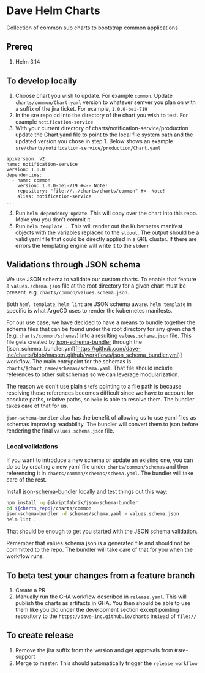 # Dave Helm Charts
Collection of common sub charts to bootstrap common applications

## Prereq
1. Helm 3.14

## To develop locally
1. Choose chart you wish to update. For example `common`. Update `charts/common/Chart.yaml` version to whatever semver you plan on with a suffix of the jira ticket. For example, `1.0.0-bei-719`
2. In the sre repo cd into the directory of the chart you wish to test. For example `notification-service`
3. With your current directory of charts/notification-service/production update the Chart.yaml file to point to the local file system path and the updated version you chose in step 1. Below shows an example `sre/charts/notification-service/production/Chart.yaml`

```
apiVersion: v2
name: notification-service
version: 1.0.0
dependencies:
  - name: common
    version: 1.0.0-bei-719 #<-- Note!
    repository: "file://../charts/charts/common" #<--Note!
    alias: notification-service
...
  ```
4. Run `helm dependency update`. This will copy over the chart into this repo. Make you you don't commit it.
5. Run `helm template .`. This will render out the Kubernetes manifest objects with the variables replaced to the `stdout`. The output should be a valid yaml file that could be directly applied in a GKE cluster. If there are errors the templating engine will write it to the `stderr`

## Validations through JSON schema

We use JSON schema to validate our custom charts. To enable that feature a `values.schema.json` file at the root directory for a given chart must be present. e.g. `charts/common/values.schema.json`.

Both `heml template`, `helm lint` are JSON schema aware. `helm template` in specific is what ArgoCD uses to render the kubernetes manifests.

For our use case, we have decided to have a means to bundle together the schema files that can be found under the root directory for any given chart (e.g. `charts/common/schemas`) into a resulting `values.schema.json` file. This file gets created by [json-schema-bundler](https://www.npmjs.com/package/@skriptfabrik/json-schema-bundler) through the  (json_schema_bundler.yml)[https://github.com/dave-inc/charts/blob/master/.github/workflows/json_schema_bundler.yml)] workflow. The main entrypoint for the schemas is `charts/$chart_name/schemas/schema.yaml`. That file should include references to other subschemas so we can leverage modularization.

The reason  we don't use plain `$refs` pointing to a file path is because resolving those references becomes difficult since we have to account for absolute paths, relative paths, so `helm` is able to resolve them. The bundler takes care of that for us.

`json-schema-bundler` also has the benefit of allowing us to use yaml files as schemas improving readability. The bundler will convert them to json before rendering the final `values.schema.json` file.

### Local validations

If you want to introduce a new schema or update an existing one, you can do so by creating a new yaml file under `charts/common/schemas` and then referencing it in `charts/common/schemas/schema.yaml`. The bundler will take care of the rest.

Install [json-schema-bundler](https://www.npmjs.com/package/@skriptfabrik/json-schema-bundler) locally and test things out this way:

``` sh
npm install -g @skriptfabrik/json-schema-bundler
cd ${charts_repo}/charts/common
json-schema-bundler -d schemas/schema.yaml > values.schema.json
helm lint .
```

That should be enough to get you started with the JSON schema validation.

Remember that values.schema.json is a generated file and should not be committed to the repo. The bundler will take care of that for you when the workflow runs.

## To beta test your changes from a feature branch
1. Create a PR
2. Manually run the GHA workflow described in `release.yaml`. This will publish the charts as artifacts in GHA. You then should be able to use them like you did under the development section except pointing repository to the `https://dave-inc.github.io/charts` instead of `file://`

## To create release
1. Remove the jira suffix from the version and get approvals from #sre-support
2. Merge to master. This should automatically trigger the `release workflow`
